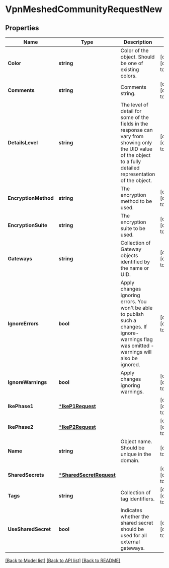 # VpnMeshedCommunityRequestNew

## Properties
Name | Type | Description | Notes
------------ | ------------- | ------------- | -------------
**Color** | **string** | Color of the object. Should be one of existing colors. | [optional] [default to null]
**Comments** | **string** | Comments string. | [optional] [default to null]
**DetailsLevel** | **string** | The level of detail for some of the fields in the response can vary from showing only the UID value of the object to a fully detailed representation of the object. | [optional] [default to null]
**EncryptionMethod** | **string** | The encryption method to be used. | [optional] [default to null]
**EncryptionSuite** | **string** | The encryption suite to be used. | [optional] [default to null]
**Gateways** | **string** | Collection of Gateway objects identified by the name or UID. | [optional] [default to null]
**IgnoreErrors** | **bool** | Apply changes ignoring errors. You won&#39;t be able to publish such a changes. If ignore-warnings flag was omitted - warnings will also be ignored. | [optional] [default to null]
**IgnoreWarnings** | **bool** | Apply changes ignoring warnings. | [optional] [default to null]
**IkePhase1** | [***IkeP1Request**](IkeP1Request.md) |  | [optional] [default to null]
**IkePhase2** | [***IkeP2Request**](IkeP2Request.md) |  | [optional] [default to null]
**Name** | **string** | Object name. Should be unique in the domain. | [default to null]
**SharedSecrets** | [***SharedSecretRequest**](SharedSecretRequest.md) |  | [optional] [default to null]
**Tags** | **string** | Collection of tag identifiers. | [optional] [default to null]
**UseSharedSecret** | **bool** | Indicates whether the shared secret should be used for all external gateways. | [optional] [default to null]

[[Back to Model list]](../README.md#documentation-for-models) [[Back to API list]](../README.md#documentation-for-api-endpoints) [[Back to README]](../README.md)


